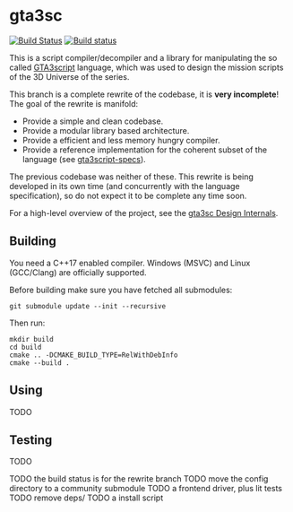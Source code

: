 # gta3sc

[![Build Status](https://travis-ci.org/thelink2012/gta3sc.svg?branch=gta3sc-rewrite)](https://travis-ci.org/thelink2012/gta3sc)
[![Build status](https://ci.appveyor.com/api/projects/status/ut954whp2lp81gyk/branch/gta3sc-rewrite?svg=true)](https://ci.appveyor.com/project/thelink2012/gta3sc)

This is a script compiler/decompiler and a library for manipulating the so called [GTA3script](http://www.gtamodding.com/wiki/SCM_language) language, which was used to design the mission scripts of the 3D Universe of the series.

This branch is a complete rewrite of the codebase, it is **very incomplete**! The goal of the rewrite is manifold:

 + Provide a simple and clean codebase.
 + Provide a modular library based architecture.
 + Provide a efficient and less memory hungry compiler.
 + Provide a reference implementation for the coherent subset of the language (see [gta3script-specs](https://github.com/GTAmodding/gta3script-specs)).

The previous codebase was neither of these. This rewrite is being developed in its own time (and concurrently with the language specification), so do not expect it to be complete any time soon.

For a high-level overview of the project, see the [gta3sc Design Internals](./DESIGN.adoc).

## Building

You need a C++17 enabled compiler. Windows (MSVC) and Linux (GCC/Clang) are officially supported.

Before building make sure you have fetched all submodules:

    git submodule update --init --recursive

Then run:

    mkdir build
    cd build
    cmake .. -DCMAKE_BUILD_TYPE=RelWithDebInfo
    cmake --build .

## Using

TODO

## Testing

TODO

TODO the build status is for the rewrite branch
TODO move the config directory to a community submodule
TODO a frontend driver, plus lit tests
TODO remove deps/
TODO a install script

